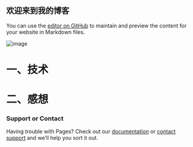 ## 欢迎来到我的博客

You can use the [editor on GitHub](https://github.com/zanliangxia/myblog/edit/gh-pages/index.md) to maintain and preview the content for your website in Markdown files.

![image](https://github.com/zanliangxia/myblog/master/123.jpg)


# 一、技术

# 二、感想



### Support or Contact

Having trouble with Pages? Check out our [documentation](https://docs.github.com/categories/github-pages-basics/) or [contact support](https://github.com/contact) and we’ll help you sort it out.

